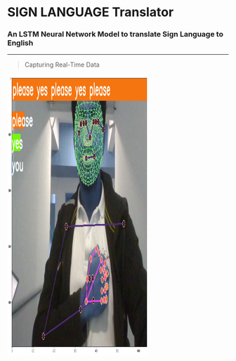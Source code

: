 # SIGN LANGUAGE Translator 
### An LSTM Neural Network Model to translate Sign Language to English
* * *
>Capturing Real-Time Data
<img src="https://github.com/ankush-003/Sign-Language-Translator/blob/main/output.png" alt="realtime detection" style="height:640px;width: 320px;" />
